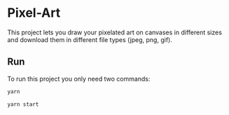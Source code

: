 # Pixel-Art
This project lets you draw your pixelated art on canvases in different sizes and download them in different file types (jpeg, png, gif).

## Run
To run this project you only need two commands:
```bash
yarn

yarn start
```
